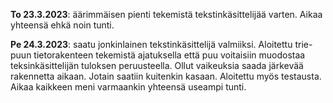 **To 23.3.2023**: äärimmäisen pienti tekemistä tekstinkäsittelijää varten. Aikaa yhteensä ehkä noin tunti.

**Pe 24.3.2023**: saatu jonkinlainen tekstinkäsittelijä valmiiksi. Aloitettu trie-puun tietorakenteen tekemistä ajatuksella että puu 
voitaisiin muodostaa teksinkäsittelijän tuloksen peruusteella. Ollut vaikeuksia saada järkevää rakennetta aikaan. Jotain saatiin kuitenkin kasaan.
Aloitettu myös testausta. Aikaa kaikkeen meni varmaankin yhteensä useampi tunti.

